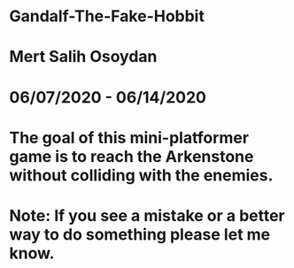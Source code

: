 # Gandalf-The-Fake-Hobbit
# Mert Salih Osoydan
# 06/07/2020 - 06/14/2020
# The goal of this mini-platformer game is to reach the Arkenstone without colliding with the enemies.

# Note: If you see a mistake or a better way to do something please let me know.

